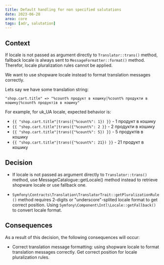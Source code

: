 ```yaml
---
title: Default handling for non specified salutations
date: 2023-06-28
area: core
tags: [adr, salutation]
---
```


## Context

If locale is not passed as argument directly to `Translator::trans()` method, fallback locale is always sent to `MessageFormatter::format()` method. Therefor, locale pluralization rules cannot be applied.

We want to use shopware locale instead to format translation messages correctly.

Lets say we have some translation string:

`"shop.cart.title" => "%count% продукт в кошику|%count% продукти в кошику|%count% продуктів в кошику"`

For example, for uk_UA locale, expected behavior is:
- `{{ "shop.cart.title"|trans({"%count%": 1}) }}` - 1 продукт в кошику
- `{{ "shop.cart.title"|trans({"%count%": 2 }}` - 2 продукти в кошику
- `{{ "shop.cart.title"|trans({"%count%": 5}) }}` - 5 продуктів в кошику
- `{{ "shop.cart.title"|trans({"%count%": 21}) }}` - 21 продукт в кошику

## Decision
- If locale is not passed as argument directly to `Translator::trans()` method, use MessageCatalogue::getLocale() method instead to retrieve shopware locale or use fallback one.

- `Symfony\Contracts\Translation\TranslatorTrait::getPluralizationRule()` method requires 2-digits or "underscore"-splited locale format to get correct position. Using `Symfony\Component\Intl\Locale::getFallback()` to convert locale format.
## Consequences
As a result of this decision, the following consequences will occur:

* Correct translation message formatting: using shopware locale to format translation messages correctly. Get correct position for locale pluralization rules.

